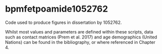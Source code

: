 # bpmfetpoamide1052762
Code used to produce figures in dissertation by 1052762.

Whilst most values and parameters are defined within these scripts, data such as contact matrices (Prem et al. 2017) and age demographics (United Nations) can be found in the bibliography, or where referenced in Chapter 4.

